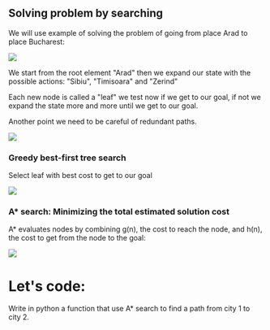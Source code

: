 ## Solving problem by searching

We will use example of solving the problem of going from place Arad to place Bucharest:

<img src="http://www.massey.ac.nz/~mjjohnso/notes/59302/fig04.02.gif" />

We start from the root element "Arad" then we expand our state with the possible actions: "Sibiu", "Timisoara" and "Zerind"

Each new node is called a "leaf" we test now if we get to our goal, if not we expand the state more and more until we get to our goal.

Another point we need to be careful of redundant paths.

<img src="http://centurion2.com/AIHomework/Searching/AradBucharestPartial.JPG" />


### Greedy best-first tree search
Select leaf with best cost to get to our goal

<img src="http://cs-alb-pc3.massey.ac.nz/notes/59302/fig04.03.gif" />


### A* search: Minimizing the total estimated solution cost

A* evaluates nodes by combining g(n), the cost to reach the node, and h(n), the cost
to get from the node to the goal:

<img src="http://cs-alb-pc3.massey.ac.nz/notes/59302/fig04.04.gif" />


# Let's code:
Write in python a function that use A* search to find a path from city 1 to city 2.
